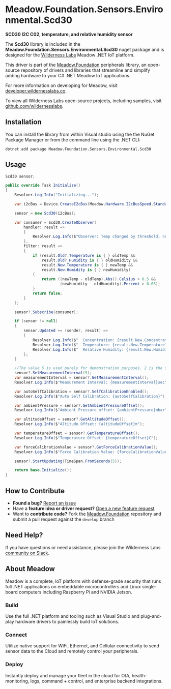 # Meadow.Foundation.Sensors.Environmental.Scd30

**SCD30 I2C C02, temperature, and relative humidity sensor**

The **Scd30** library is included in the **Meadow.Foundation.Sensors.Environmental.Scd30** nuget package and is designed for the [Wilderness Labs](www.wildernesslabs.co) Meadow .NET IoT platform.

This driver is part of the [Meadow.Foundation](https://developer.wildernesslabs.co/Meadow/Meadow.Foundation/) peripherals library, an open-source repository of drivers and libraries that streamline and simplify adding hardware to your C# .NET Meadow IoT applications.

For more information on developing for Meadow, visit [developer.wildernesslabs.co](http://developer.wildernesslabs.co/).

To view all Wilderness Labs open-source projects, including samples, visit [github.com/wildernesslabs](https://github.com/wildernesslabs/).

## Installation

You can install the library from within Visual studio using the the NuGet Package Manager or from the command line using the .NET CLI:

`dotnet add package Meadow.Foundation.Sensors.Environmental.Scd30`
## Usage

```csharp
Scd30 sensor;

public override Task Initialize()
{
    Resolver.Log.Info("Initializing...");

    var i2cBus = Device.CreateI2cBus(Meadow.Hardware.I2cBusSpeed.Standard);

    sensor = new Scd30(i2cBus);

    var consumer = Scd30.CreateObserver(
        handler: result =>
        {
            Resolver.Log.Info($"Observer: Temp changed by threshold; new temp: {result.New.Temperature?.Celsius:N2}C, old: {result.Old?.Temperature?.Celsius:N2}C");
        },
        filter: result =>
        {
            if (result.Old?.Temperature is { } oldTemp &&
                result.Old?.Humidity is { } oldHumidity &&
                result.New.Temperature is { } newTemp &&
                result.New.Humidity is { } newHumidity)
            {
                return ((newTemp - oldTemp).Abs().Celsius > 0.5 &&
                        (newHumidity - oldHumidity).Percent > 0.05);
            }
            return false;
        }
    );

    sensor?.Subscribe(consumer);

    if (sensor != null)
    {
        sensor.Updated += (sender, result) =>
        {
            Resolver.Log.Info($"  Concentration: {result.New.Concentration?.PartsPerMillion:N0}ppm");
            Resolver.Log.Info($"  Temperature: {result.New.Temperature?.Celsius:N1}C");
            Resolver.Log.Info($"  Relative Humidity: {result.New.Humidity:N0}%");
        };
    }

    //The value 5 is used purely for demonstration purposes. 2 is the sensor default.
    sensor?.SetMeasurementInterval(5);
    var measurementInterval = sensor?.GetMeasurementInterval();
    Resolver.Log.Info($"Measurement Interval: {measurementInterval}sec");

    var autoSelfCalibration = sensor?.SelfCalibrationEnabled();
    Resolver.Log.Info($"Auto Self Calibration: {autoSelfCalibration}");

    var ambientPressure = sensor?.GetAmbientPressureOffset();
    Resolver.Log.Info($"Ambient Pressure offset: {ambientPressure}mbar");

    var altitudeOffset = sensor?.GetAltitudeOffset();
    Resolver.Log.Info($"Altitude Offset: {altitudeOffset}m");

    var temperatureOffset = sensor?.GetTemperatureOffset();
    Resolver.Log.Info($"Temperature Offset: {temperatureOffset}C");

    var forceCalibrationValue = sensor?.GetForceCalibrationValue();
    Resolver.Log.Info($"Force Calibration Value: {forceCalibrationValue}");

    sensor?.StartUpdating(TimeSpan.FromSeconds(5));

    return base.Initialize();
}

```
## How to Contribute

- **Found a bug?** [Report an issue](https://github.com/WildernessLabs/Meadow_Issues/issues)
- Have a **feature idea or driver request?** [Open a new feature request](https://github.com/WildernessLabs/Meadow_Issues/issues)
- Want to **contribute code?** Fork the [Meadow.Foundation](https://github.com/WildernessLabs/Meadow.Foundation) repository and submit a pull request against the `develop` branch


## Need Help?

If you have questions or need assistance, please join the Wilderness Labs [community on Slack](http://slackinvite.wildernesslabs.co/).
## About Meadow

Meadow is a complete, IoT platform with defense-grade security that runs full .NET applications on embeddable microcontrollers and Linux single-board computers including Raspberry Pi and NVIDIA Jetson.

### Build

Use the full .NET platform and tooling such as Visual Studio and plug-and-play hardware drivers to painlessly build IoT solutions.

### Connect

Utilize native support for WiFi, Ethernet, and Cellular connectivity to send sensor data to the Cloud and remotely control your peripherals.

### Deploy

Instantly deploy and manage your fleet in the cloud for OtA, health-monitoring, logs, command + control, and enterprise backend integrations.


